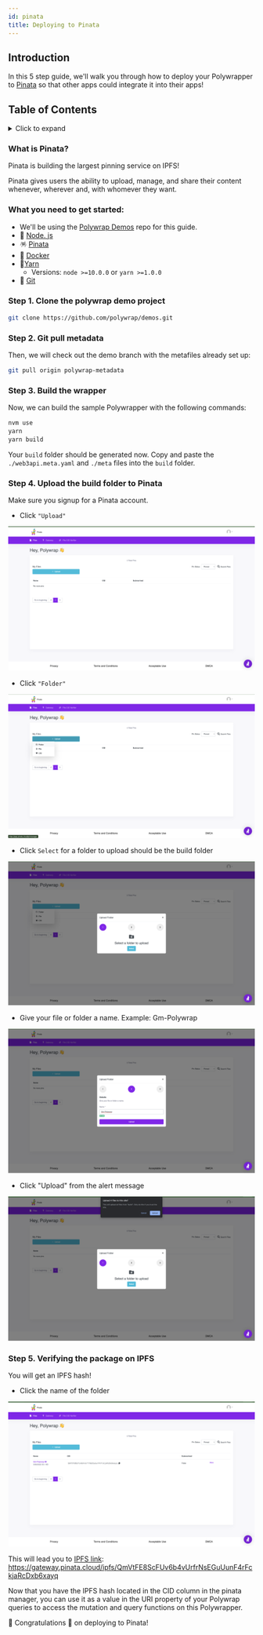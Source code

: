 ```yaml
---
id: pinata
title: Deploying to Pinata
---
```


## **Introduction**

In this 5 step guide, we'll walk you through how to deploy your Polywrapper to [Pinata](https://www.pinata.cloud/) so that other apps could integrate it into their apps!

## **Table of Contents**
<details>
    <summary>Click to expand</summary>

  * [Introduction](#introduction)
  * [What you need to get started](#what-you-need-to-get-started)
  * [Step 1. Clone the polywrap demo project](#step-1-clone-the-polywrap-demo-project)
  * [Step 2. Pull the polywrap metadata](#step-2-git-pull-metadata)
  * [Step 3. Build the wrapper ](#step-3-build-the-wrapper)
  * [Step 4. Upload the build folder to Pinata](#step-4-upload-the-build-folder-to-pinata)
  * [Step 5. Verifying the package on IPFS ](#step-5-verifying-the-package-on-ipfs)


</details>

### What is Pinata?
Pinata is building the largest pinning service on IPFS!

Pinata gives users the ability to upload, manage, and share their content whenever, wherever and, with whomever they want.


### What you need to get started:
* We'll be using the [Polywrap Demos](https://github.com/polywrap/demos) repo for this guide. 
* 💚 [Node. js](https://nodejs.org/en/) 
* 🪅 [Pinata](https://www.pinata.cloud/)
* 🐳 [Docker](https://www.docker.com/)
* 🧶[Yarn](https://classic.yarnpkg.com/en/)
    * Versions:  `node >=10.0.0` or `yarn >=1.0.0`
* 🔸 [Git](https://git-scm.com/downloads)


### Step 1. Clone the polywrap demo project  

```bash
git clone https://github.com/polywrap/demos.git
```

### Step 2. Git pull metadata
Then, we will check out the demo branch with the metafiles already set up:

```bash
git pull origin polywrap-metadata
```

### Step 3. Build the wrapper
Now, we can build the sample Polywrapper with the following commands:

```bash
nvm use
yarn
yarn build
```

Your `build` folder should be generated now. Copy and paste the `./web3api.meta.yaml` and `./meta` files into the `build` folder.

### Step 4.  **Upload the build folder to Pinata**

Make sure you signup for a Pinata account. 

* Click `"Upload"`

![Pinata Step 1](../../../../static/img/guides/pinata-step-1.png)

* Click `"Folder"`

![Pinata Step 2](../../../../static/img/guides/pinata-step-2.png)

* Click `Select`  for a folder to upload should be the build folder 

![Pinata Step 3](../../../../static/img/guides/pinata-step-3.png)

* Give your file or folder a name.
Example: Gm-Polywrap

![Pinata Step 4](../../../../static/img/guides/pinata-step-4.png)

* Click "Upload" from the alert message

![Pinata Step 5](../../../../static/img/guides/pinata-step-5.png)


### Step 5.  **Verifying the package on IPFS**
You will get an IPFS hash!

* Click the name of the folder 

![Pinata Step 6](../../../../static/img/guides/pinata-step-6.png)

This will lead you to [IPFS link](https://gateway.pinata.cloud/ipfs/QmVtFE8ScFUv6b4vUrfrNsEGuUunF4rFckjaRcDxb6xayq): 
https://gateway.pinata.cloud/ipfs/QmVtFE8ScFUv6b4vUrfrNsEGuUunF4rFckjaRcDxb6xayq

Now that you have the IPFS hash located in the CID column in the pinata manager, you can use it as a value in the URI property of your Polywrap queries to access the mutation and query functions on this Polywrapper. 

 🎉 Congratulations 🎉 on deploying to Pinata!  